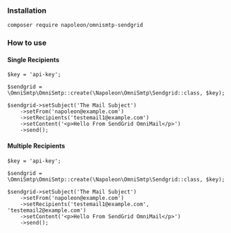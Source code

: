 ### Installation
`composer require napoleon/omnismtp-sendgrid`

### How to use

#### Single Recipients

```
$key = 'api-key';

$sendgrid = \OmniSmtp\OmniSmtp::create(\Napoleon\OmniSmtp\Sendgrid::class, $key);

$sendgrid->setSubject('The Mail Subject')
    ->setFrom('napoleon@example.com')
    ->setRecipients('testemail1@example.com')
    ->setContent('<p>Hello From SendGrid OmniMail</p>')
    ->send();
```

#### Multiple Recipients

```
$key = 'api-key';

$sendgrid = \OmniSmtp\OmniSmtp::create(\Napoleon\OmniSmtp\Sendgrid::class, $key);

$sendgrid->setSubject('The Mail Subject')
    ->setFrom('napoleon@example.com')
    ->setRecipients('testemail1@example.com', 'testemail2@example.com')
    ->setContent('<p>Hello From SendGrid OmniMail</p>')
    ->send();
```
